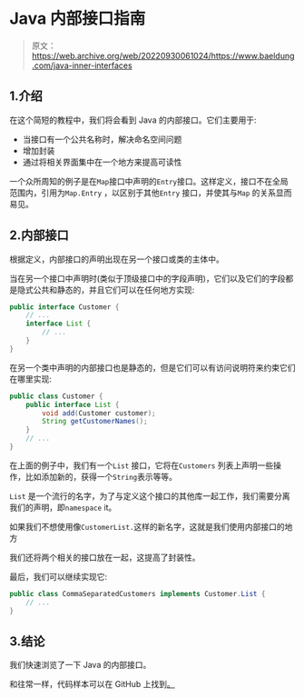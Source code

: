 # Java 内部接口指南

> 原文：<https://web.archive.org/web/20220930061024/https://www.baeldung.com/java-inner-interfaces>

## 1.介绍

在这个简短的教程中，我们将会看到 Java 的内部接口。它们主要用于:

*   当接口有一个公共名称时，解决命名空间问题
*   增加封装
*   通过将相关界面集中在一个地方来提高可读性

一个众所周知的例子是在`Map`接口中声明的`Entry`接口。这样定义，接口不在全局范围内，引用为`Map.Entry` ，以区别于其他`Entry` 接口，并使其与`Map` 的关系显而易见。

## 2.内部接口

根据定义，内部接口的声明出现在另一个接口或类的主体中。

当在另一个接口中声明时(类似于顶级接口中的字段声明)，它们以及它们的字段都是隐式公共和静态的，并且它们可以在任何地方实现:

```java
public interface Customer {
    // ...
    interface List {
        // ...
    }
}
```

在另一个类中声明的内部接口也是静态的，但是它们可以有访问说明符来约束它们在哪里实现:

```java
public class Customer {
    public interface List {
        void add(Customer customer);
        String getCustomerNames();
    }
    // ...
}
```

在上面的例子中，我们有一个`List` 接口，它将在`Customers` 列表上声明一些操作，比如添加新的，获得一个`String`表示等等。

`List` 是一个流行的名字，为了与定义这个接口的其他库一起工作，我们需要分离我们的声明，即`namespace` it。

如果我们不想使用像`CustomerList.`这样的新名字，这就是我们使用内部接口的地方

我们还将两个相关的接口放在一起，这提高了封装性。

最后，我们可以继续实现它:

```java
public class CommaSeparatedCustomers implements Customer.List {
    // ...
}
```

## 3.结论

我们快速浏览了一下 Java 的内部接口。

和往常一样，代码样本可以在 GitHub 上找到[。](https://web.archive.org/web/20220523153642/https://github.com/eugenp/tutorials/tree/master/core-java-modules/core-java-lang-oop-inheritance)